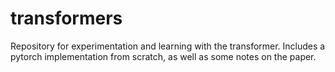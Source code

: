 # transformers
Repository for experimentation and learning with the transformer. Includes a pytorch implementation from scratch, as well as some notes on the paper.
